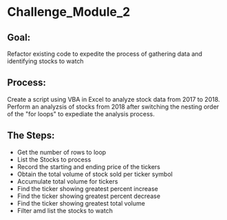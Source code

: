 # Challenge_Module_2 

## Goal:
Refactor existing code to expedite the process of gathering data and identifying stocks to watch

## Process:
Create a script using VBA in Excel to analyze stock data from 2017 to 2018.
Perform an analyzsis of stocks from 2018 after switching the nesting order of the "for loops" to expediate the analysis process.

## The Steps:
* Get the number of rows to loop 
* List the Stocks to process
* Record the starting and ending price of the tickers
* Obtain the total volume of stock sold per ticker symbol
* Accumulate total volume for tickers
* Find the ticker showing greatest percent increase
* Find the ticker showing greatest percent decrease
* Find the ticker showing greatest total volume
* Filter amd list the stocks to watch


